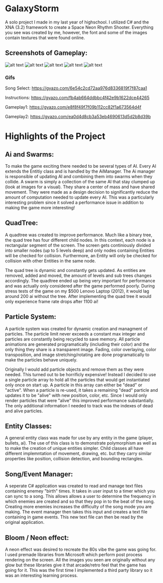 # GalaxyStorm
A solo project I made in my last year of highschool. I utilized C# and the XNA (3.2) framework to create a Space Neon Rhythm Shooter. Everything you see was created by me, however, the font and some of the images contain textures that were found online.

## Screenshots of Gameplay:

![alt text](https://i.gyazo.com/b47ba7244fcdf174c063000129f844c0.jpg)
![alt text](https://i.gyazo.com/fb4ab664ddbbc4f42e9b1622dce44265.png)
![alt text](https://i.gyazo.com/53d2956a55d42a6b6a6f93d583b8d55e.png)
![alt text](https://i.gyazo.com/704cecb29a2f4d1d2d5b8d6c19e79b74.png)
![alt text](https://i.gyazo.com/6ce4271d8a16d532d116f40a6170cb1e.jpg)

### Gifs

Song Select: https://gyazo.com/6e54c2cd72aa976d8336819f7f87caa1

Instructions: https://gyazo.com/fb4ab664ddbbc4f42e9b1622dce44265

Gameplay1: https://gyazo.com/e8f8f49f7f09b112cc82f1a673564d4f 

Gameplay2: https://gyazo.com/ea0d4d8cb3a53eb4690613d5d2b8d39b


# Highlights of the Project

## Ai and Swarms:
To make the game exciting there needed to be several types of AI. Every AI extends the Entitiy class and is handled by the AiManager. The Ai manager is responsible of updating AI and combining them into swarms when they collide. A swarm is simply a collection of the same AI that stay clumped up (look at images for a visual). They share a center of mass and have shared movement. They were made as a design decision to significantly reduce the amount of computation needed to update every AI. This was a particularly interesting problem since it solved a performance issue in addition to making the game more interesting!

## QuadTree:

A quadtree was created to improve performance. Much like a binary tree, the quad tree has four different child nodes. In this context, each node is a rectangular segment of the screen. The screen gets continiously divided into smaller nodes (up to 5 levels deep) and only nodes containing Entities will be checked for collision. Furthermore, an Entity will only be checked for collision with other Entities in the same node.

The quad tree is dynamic and constantly gets updated. As entities are removed, added and moved, the amount of levels and sub trees changes accordingly. The quadtree ended up being very important for performance and was actually only considered after the game performed poorly. During stress tests of the game on my $500 Lenovo Laptop (2012), it would lag around 200 ai without the tree. After implementing the quad tree it would only experience frame rate drops after 1100 ai!

## Particle System:

A particle system was created for dynamic creation and managment of particles. The particle limit never exceeds a constant max integer and particles are constantly being recycled to save memory. All particle animations are generated programatically (including their color) and the only thing they share is a transparent image. Fading, color overlaying, color transposition, and image stretching/rotating are done programatically to make the particles behave uniquely. 

Originally I would add particle objects and remove them as they were needed. This turned out to be horrificly expensive! Instead I decided to use a single particle array to hold all the particles that would get instantiated only once on start up. A particle in this array can either be "dead" or "active". When a particle is re-used, it takes a remaining "dead" particle and updates it to be "alive" with new position, color, etc. Since I would only render particles that were "alive" this improved performance substantially. The only additional information I needed to track was the indexes of dead and alive particles.

## Entity Classes:

A general entity class was made for use by any entity in the game (player, bullets, ai). The use of this class is to demonstrate polymorphism as well as to make the creation of unique entities simpler. Child classes all have different implemntation of movement, drawing, etc. but they carry similar properties like position, collision detection, and bounding rectangles.

## Song/Event Manager:

A seperate C# application was created to read and manage text files containing enemey "birth" times. It takes in user input to a timer which you can sync to a song. This allows allows a user to determine the frequency in which enemies are created and so that they pop in to the beat of the song. Creating more enemies increases the difficulty of the song mode you are making. The event manager then takes this input and creates a text file containing in game events. This new text file can then be read by the original application.

## Bloom / Neon effect:

A neon effect was desired to recreate the 80s vibe the game was going for. I used premade libraries from Microsoft which perform post process rendering on the screen. All the images you seen are originally without any glow but these libraries give it that arcade/retro feel that the game has going for it. This was the first time I implemented a third party library so it was an interesting learning process.
